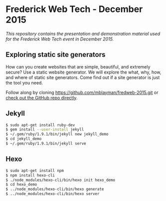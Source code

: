 # Frederick Web Tech - December 2015

*This repository contains the presentation
and demonstration material
used for the Frederick Web Tech event
in December 2015.*

## Exploring static site generators

How can you create websites
that are simple, beautiful, and extremely secure?
Use a static website generator.
We will explore the what, why, how, and where
of static site generators.
Come find out
if a site generator is just the tool you need.

Follow along by cloning
https://github.com/mblayman/fredweb-2015.git or
[check out the GitHub repo directly](https://github.com/mblayman/fredweb-2015).

## Jekyll

```bash
$ sudo apt-get install ruby-dev
$ gem install --user-install jekyll
$ ~/.gem/ruby/1.9.1/bin/jekyll new jekyll_demo
$ cd jekyll_demo
$ ~/.gem/ruby/1.9.1/bin/jekyll serve
```

## Hexo

```bash
$ sudo apt-get install npm
$ npm install hexo-cli
$ ./node_modules/hexo-cli/bin/hexo init hexo_demo
$ cd hexo_demo
$ ../node_modules/hexo-cli/bin/hexo generate
$ ../node_modules/hexo-cli/bin/hexo server
```
